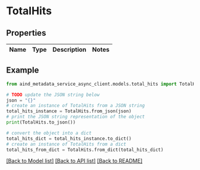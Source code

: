 # TotalHits


## Properties

Name | Type | Description | Notes
------------ | ------------- | ------------- | -------------

## Example

```python
from aind_metadata_service_async_client.models.total_hits import TotalHits

# TODO update the JSON string below
json = "{}"
# create an instance of TotalHits from a JSON string
total_hits_instance = TotalHits.from_json(json)
# print the JSON string representation of the object
print(TotalHits.to_json())

# convert the object into a dict
total_hits_dict = total_hits_instance.to_dict()
# create an instance of TotalHits from a dict
total_hits_from_dict = TotalHits.from_dict(total_hits_dict)
```
[[Back to Model list]](../README.md#documentation-for-models) [[Back to API list]](../README.md#documentation-for-api-endpoints) [[Back to README]](../README.md)


